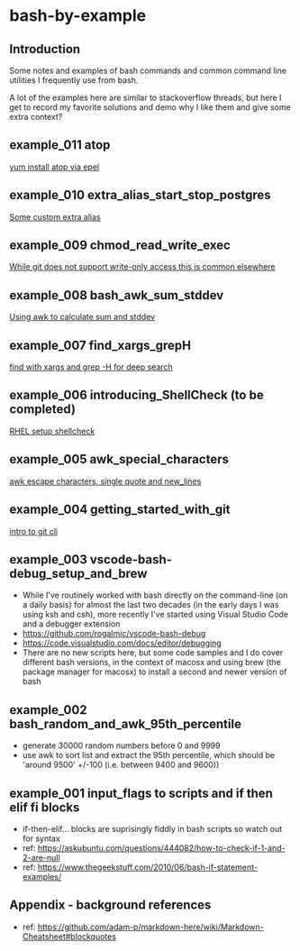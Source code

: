 # bash-by-example
## Introduction

Some notes and examples of bash commands and common command line utilities I frequently use from bash.

A lot of the examples here are similar to stackoverflow threads, but here I get to record my favorite solutions and demo why I like them and give some extra context?



## example_011 atop
[yum install atop via epel](docs/yum-install-atop-via-epel.md)

## example_010 extra_alias_start_stop_postgres
[Some custom extra alias](example_010_extra_alias_start_stop_postgres/README.md)


## example_009 chmod_read_write_exec
[While git does not support write-only access this is common elsewhere](example_009_chmod_read_write_exec/README.md)

## example_008 bash_awk_sum_stddev
[Using awk to calculate sum and stddev](example_008_bash_awk_sum_stddev/README.md)

## example_007 find_xargs_grepH
[find with xargs and grep -H for deep search](example_007_find_xargs_grepH/README.md)

## example_006 introducing_ShellCheck (to be completed)
[RHEL setup shellcheck](example_006_introducing_ShellCheck/README.md)

## example_005 awk_special_characters
[awk escape characters, single quote and new_lines](example_005_awk_special_characters/README.md)

## example_004 getting_started_with_git
[intro to git cli](example_004_getting_started_with_git/README.md)

## example_003 vscode-bash-debug_setup_and_brew
- While I've routinely worked with bash directly on the command-line (on a daily basis) for almost the last two decades (in the early days I was using ksh and csh), more recently I've started using Visual Studio Code and a debugger extension
- https://github.com/rogalmic/vscode-bash-debug
- https://code.visualstudio.com/docs/editor/debugging
- There are no new scripts here, but some code samples and I do cover different bash versions, in the context of macosx and using brew (the package manager for macosx) to install a second and newer version of bash


## example_002 bash_random_and_awk_95th_percentile
- generate 30000 random numbers before 0 and 9999
- use awk to sort list and extract the 95th percentile, which should be 'around 9500' +/-100 (i.e. between 9400 and 9600))

## example_001 input_flags to scripts and if then elif fi blocks
- if-then-elif... blocks are suprisingly fiddly in bash scripts so watch out for syntax
- ref: https://askubuntu.com/questions/444082/how-to-check-if-1-and-2-are-null
- ref: https://www.thegeekstuff.com/2010/06/bash-if-statement-examples/


## Appendix - background references

- ref: https://github.com/adam-p/markdown-here/wiki/Markdown-Cheatsheet#blockquotes
